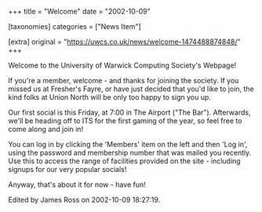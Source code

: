 +++
title = "Welcome"
date = "2002-10-09"

[taxonomies]
categories = ["News Item"]

[extra]
original = "https://uwcs.co.uk/news/welcome-1474488874848/"
+++

Welcome to the University of Warwick Computing Society's Webpage\!

If you're a member, welcome - and thanks for joining the society. If you missed us at Fresher's Fayre, or have just decided that you'd like to join, the kind folks at Union North will be only too happy to sign you up.

Our first social is this Friday, at 7:00 in The Airport ("The Bar"). Afterwards, we'll be heading off to ITS for the first gaming of the year, so feel free to come along and join in\!

You can log in by clicking the 'Members' item on the left and then 'Log in', using the password and membership number that was mailed you recently. Use this to access the range of facilities provided on the site - including signups for our very popular socials\!

Anyway, that's about it for now - have fun\!

Edited by James Ross on 2002-10-09 18:27:19.

